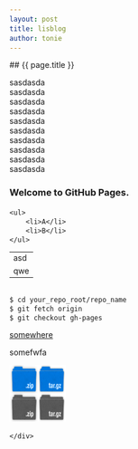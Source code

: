 ```yaml
---
layout: post
title: lisblog
author: tonie
---
```


 <section class="main_content" class="inner">
## {{ page.title }}


<navig>
	 
sasdasda<br/>
sasdasda<br/>
sasdasda<br/>
sasdasda<br/>
sasdasda<br/>
sasdasda<br/>sasdasda<br/>sasdasda<br/>sasdasda<br/>sasdasda<br/>

</navig>




<h3>Welcome to GitHub Pages.</h3>

	
	<ul>
		<li>A</li>
		<li>B</li>
	</ul>

<table>
<tr><td>asd</td></tr>
<tr><td>qwe</td></tr>
</table>

<pre><code>
$ cd your_repo_root/repo_name
$ git fetch origin
$ git checkout gh-pages
</code></pre>
<a href="">somewhere</a>




</section>

 <section class="main_content" class="inner">

<p>somefwfa</p>
<img src="images/sprite_download.png" style="height:100px;width:100px" />

</section>




    </div>
